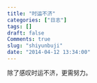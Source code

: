 ```yaml
---
title: "时运不济"
categories: ["日志"]
tags: []
draft: false
Comments: true
slug: "shiyunbuji"
date: "2014-04-12 13:34:00"
---
```


除了感叹时运不济，更需努力。

